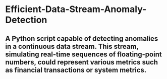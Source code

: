 # Efficient-Data-Stream-Anomaly-Detection

## A Python script capable of detecting anomalies in a continuous data stream. This stream, simulating real-time sequences of floating-point numbers, could represent various metrics such as financial transactions or system metrics.
